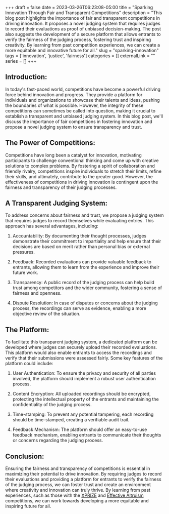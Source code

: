 +++ 
draft = false
date = 2023-03-26T06:23:08-05:00
title = "Sparking Innovation Through Fair and Transparent Competitions"
description = "This blog post highlights the importance of fair and transparent competitions in driving innovation. It proposes a novel judging system that requires judges to record their evaluations as proof of unbiased decision-making. The post also suggests the development of a secure platform that allows entrants to verify the fairness of the judging process, fostering trust and inspiring creativity. By learning from past competition experiences, we can create a more equitable and innovative future for all."
slug = "sparking-innovation" 
tags = ['innovation', 'justice', 'fairness']
categories = []
externalLink = ""
series = []
+++

## Introduction:
In today's fast-paced world, competitions have become a powerful driving force behind innovation and progress. They provide a platform for individuals and organizations to showcase their talents and ideas, pushing the boundaries of what is possible. However, the integrity of these competitions can sometimes be called into question, making it crucial to establish a transparent and unbiased judging system. In this blog post, we'll discuss the importance of fair competitions in fostering innovation and propose a novel judging system to ensure transparency and trust.

## The Power of Competitions:
Competitions have long been a catalyst for innovation, motivating participants to challenge conventional thinking and come up with creative solutions to complex problems. By fostering a spirit of collaboration and friendly rivalry, competitions inspire individuals to stretch their limits, refine their skills, and ultimately, contribute to the greater good. However, the effectiveness of competitions in driving innovation is contingent upon the fairness and transparency of their judging processes.

## A Transparent Judging System:
To address concerns about fairness and trust, we propose a judging system that requires judges to record themselves while evaluating entries. This approach has several advantages, including:

1. Accountability: By documenting their thought processes, judges demonstrate their commitment to impartiality and help ensure that their decisions are based on merit rather than personal bias or external pressures.

2. Feedback: Recorded evaluations can provide valuable feedback to entrants, allowing them to learn from the experience and improve their future work.

3. Transparency: A public record of the judging process can help build trust among competitors and the wider community, fostering a sense of fairness and openness.

4. Dispute Resolution: In case of disputes or concerns about the judging process, the recordings can serve as evidence, enabling a more objective review of the situation.

## The Platform:

To facilitate this transparent judging system, a dedicated platform can be developed where judges can securely upload their recorded evaluations. This platform would also enable entrants to access the recordings and verify that their submissions were assessed fairly. Some key features of the platform could include:

1. User Authentication: To ensure the privacy and security of all parties involved, the platform should implement a robust user authentication process.

2. Content Encryption: All uploaded recordings should be encrypted, protecting the intellectual property of the entrants and maintaining the confidentiality of the judging process.

3. Time-stamping: To prevent any potential tampering, each recording should be time-stamped, creating a verifiable audit trail.

4. Feedback Mechanism: The platform should offer an easy-to-use feedback mechanism, enabling entrants to communicate their thoughts or concerns regarding the judging process.

## Conclusion:
Ensuring the fairness and transparency of competitions is essential in maximizing their potential to drive innovation. By requiring judges to record their evaluations and providing a platform for entrants to verify the fairness of the judging process, we can foster trust and create an environment where creativity and innovation can truly thrive. By learning from past experiences, such as those with the [XPRIZE](https://convective-heat-engine.github.io/xprize/) and [Effective Altruism](https://herolfg.com/posts/effective-altruism-criticism/) competitions, we can work towards developing a more equitable and inspiring future for all.
